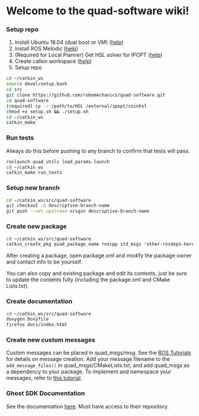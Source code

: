 # Welcome to the quad-software wiki!

### Setup repo

1. Install Ubuntu 18.04 (dual boot or VM) ([help](https://linuxhint.com/install_ubuntu_18-04_virtualbox/))
2. Install ROS Melodic ([help](http://wiki.ros.org/melodic/Installation/Ubuntu))
3. (Required for Local Planner) Get HSL solver for IPOPT ([help](http://hsl.rl.ac.uk/ipopt))
4. Create catkin workspace ([help](http://wiki.ros.org/ROS/Tutorials/InstallingandConfiguringROSEnvironment))
5. Setup repo
```bash
cd ~/catkin_ws
source devel/setup.bash
cd src
git clone https://github.com/robomechanics/quad-software.git
cd quad-software
(required) cp -r /path/to/HSL /external/ipopt/coinhsl
chmod +x setup.sh && ./setup.sh
cd ~/catkin_ws
catkin_make
```

### Run tests
Always do this before pushing to any branch to confirm that tests will pass.
```bash
roslaunch quad_utils load_params.launch
cd ~/catkin_ws
catkin_make run_tests
```

### Setup new branch
```bash
cd ~/catkin_ws/src/quad-software
git checkout -b descriptive-branch-name
git push --set-upstream origin descriptive-branch-name
```

### Create new package
```bash
cd ~/catkin_ws/src/quad-software
catkin_create_pkg quad_package_name roscpp std_msgs *other-rosdeps-here*
```
After creating a package, open package.xml and modify the package owner and contact info to be yourself.

You can also copy and existing package and edit its contents, just be sure to update the contents fully (including the package.xml and CMake Lists.txt).

### Create documentation
```bash
cd ~/catkin_ws/src/quad-software
doxygen Doxyfile
firefox docs/index.html
```
### Create new custom messages
Custom messages can be placed in quad_msgs/msg. See the [ROS Tutorials](http://wiki.ros.org/ROS/Tutorials/CreatingMsgAndSrv) for details on message creation. Add your message filename to the `add_message_files()` in quad_msgs/CMakeLists.txt, and add quad_msgs as a dependency to your package. To implement and namespace your messages, refer to [this tutorial](http://wiki.ros.org/ROS/Tutorials/DefiningCustomMessages). 

### Ghost SDK Documentation
See the documentation [here](https://ghostusers.gitlab.io/docs/). Must have access to their repository.
